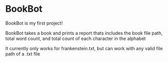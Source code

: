 # BookBot
BookBot is my first project!

BookBot takes a book and prints a report thats includes the book file path, total word count, and total count of each character in the alphabet

It currently only works for frankenstein.txt, but can work with any valid file path of a .txt file